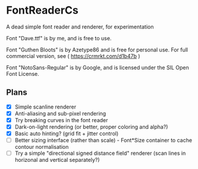 # FontReaderCs
A dead simple font reader and renderer, for experimentation 

Font "Dave.ttf" is by me, and is free to use.

Font "Guthen Bloots" is by Azetype86 and is free for personal use. For full commercial version, see ( https://crmrkt.com/d1b47b )

Font "NotoSans-Regular" is by Google, and is licensed under the SIL Open Font License.

## Plans

* [x] Simple scanline renderer
* [x] Anti-aliasing and sub-pixel rendering
* [x] Try breaking curves in the font reader
* [x] Dark-on-light rendering (or better, proper coloring and alpha?)
* [x] Basic auto hinting? (grid fit + jitter control)
* [ ] Better sizing interface (rather than scale)
      - Font*Size container to cache contour normalisation
* [ ] Try a simple "directional signed distance field" renderer (scan lines in horizonal and vertical separately?)